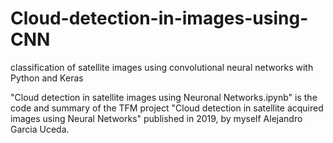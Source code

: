 # Cloud-detection-in-images-using-CNN
classification of satellite images using convolutional neural networks with Python and Keras

"Cloud detection in satellite images using Neuronal Networks.ipynb" is the code and summary of the TFM project "Cloud detection in satellite acquired
images using Neural Networks" published in 2019, by myself Alejandro Garcia Uceda. 
